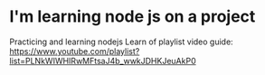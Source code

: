 # I'm learning node js on a project

Practicing and learning nodejs
Learn of playlist video guide: https://www.youtube.com/playlist?list=PLNkWIWHIRwMFtsaJ4b_wwkJDHKJeuAkP0